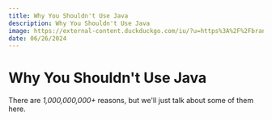 ```yaml
---
title: Why You Shouldn't Use Java
description: Why You Shouldn't Use Java
image: https://external-content.duckduckgo.com/iu/?u=https%3A%2F%2Fbrandlogos.net%2Fwp-content%2Fuploads%2F2021%2F11%2Fjava-logo.png
date: 06/26/2024
---
```


# Why You Shouldn't Use Java

There are *1,000,000,000+* reasons, but we'll just talk about some of them here.
